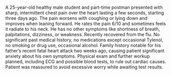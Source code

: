 A 25-year-old healthy male student and part-time postman presented with sharp, intermittent chest pain over the heart lasting a few seconds, starting three days ago. The pain worsens with coughing or lying down and improves when leaning forward. He rates the pain 6/10 and sometimes feels it radiate to his neck. He has no other symptoms like shortness of breath, palpitations, dizziness, or weakness. Recently recovered from the flu. No significant past medical history, no medications except occasional Tylenol, no smoking or drug use, occasional alcohol. Family history notable for his father’s recent fatal heart attack two weeks ago, causing patient significant anxiety about his own symptoms. Physical exam and further workup planned, including ECG and possible blood tests, to rule out cardiac causes. Patient was reassured to avoid excessive worry while awaiting test results.